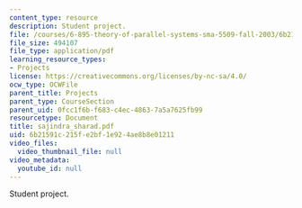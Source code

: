 ```yaml
---
content_type: resource
description: Student project.
file: /courses/6-895-theory-of-parallel-systems-sma-5509-fall-2003/6b21591c215fe2bf1e924ae8b8e01211_sajindra_sharad.pdf
file_size: 494107
file_type: application/pdf
learning_resource_types:
- Projects
license: https://creativecommons.org/licenses/by-nc-sa/4.0/
ocw_type: OCWFile
parent_title: Projects
parent_type: CourseSection
parent_uid: 0fcc1f6b-f683-c4ec-4863-7a5a7625fb99
resourcetype: Document
title: sajindra_sharad.pdf
uid: 6b21591c-215f-e2bf-1e92-4ae8b8e01211
video_files:
  video_thumbnail_file: null
video_metadata:
  youtube_id: null
---
```

Student project.
